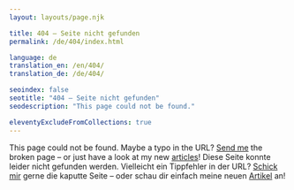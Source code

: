 ```yaml
--- 
layout: layouts/page.njk

title: 404 – Seite nicht gefunden
permalink: /de/404/index.html

language: de
translation_en: /en/404/
translation_de: /de/404/

seoindex: false
seotitle: "404 – Seite nicht gefunden"
seodescription: "This page could not be found."

eleventyExcludeFromCollections: true
--- 
```

This page could not be found. Maybe a typo in the URL? <a href="mailto:hello@d-hagemeier.com" target="_blank">Send me</a> the broken page – or just have a look at my new [articles](/en/articles/)!
Diese Seite konnte leider nicht gefunden werden. Vielleicht ein Tippfehler in der URL? <a href="mailto:hello@d-hagemeier.com" target="_blank">Schick mir</a> gerne die kaputte Seite – oder schau dir einfach meine neuen [Artikel](/de/articles/) an!